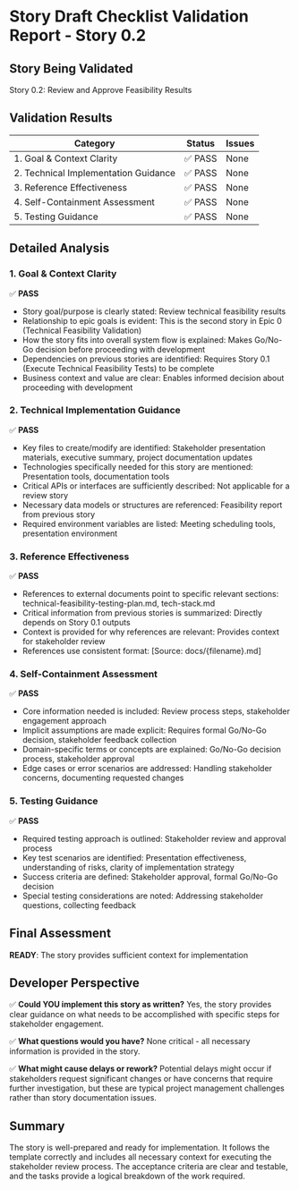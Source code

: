 # Story Draft Checklist Validation Report - Story 0.2

## Story Being Validated
Story 0.2: Review and Approve Feasibility Results

## Validation Results

| Category                             | Status   | Issues |
| ------------------------------------ | -------- | ------ |
| 1. Goal & Context Clarity            | ✅ PASS  | None |
| 2. Technical Implementation Guidance | ✅ PASS  | None |
| 3. Reference Effectiveness           | ✅ PASS  | None |
| 4. Self-Containment Assessment       | ✅ PASS  | None |
| 5. Testing Guidance                  | ✅ PASS  | None |

## Detailed Analysis

### 1. Goal & Context Clarity
✅ **PASS**
- Story goal/purpose is clearly stated: Review technical feasibility results
- Relationship to epic goals is evident: This is the second story in Epic 0 (Technical Feasibility Validation)
- How the story fits into overall system flow is explained: Makes Go/No-Go decision before proceeding with development
- Dependencies on previous stories are identified: Requires Story 0.1 (Execute Technical Feasibility Tests) to be complete
- Business context and value are clear: Enables informed decision about proceeding with development

### 2. Technical Implementation Guidance
✅ **PASS**
- Key files to create/modify are identified: Stakeholder presentation materials, executive summary, project documentation updates
- Technologies specifically needed for this story are mentioned: Presentation tools, documentation tools
- Critical APIs or interfaces are sufficiently described: Not applicable for a review story
- Necessary data models or structures are referenced: Feasibility report from previous story
- Required environment variables are listed: Meeting scheduling tools, presentation environment

### 3. Reference Effectiveness
✅ **PASS**
- References to external documents point to specific relevant sections: technical-feasibility-testing-plan.md, tech-stack.md
- Critical information from previous stories is summarized: Directly depends on Story 0.1 outputs
- Context is provided for why references are relevant: Provides context for stakeholder review
- References use consistent format: [Source: docs/{filename}.md]

### 4. Self-Containment Assessment
✅ **PASS**
- Core information needed is included: Review process steps, stakeholder engagement approach
- Implicit assumptions are made explicit: Requires formal Go/No-Go decision, stakeholder feedback collection
- Domain-specific terms or concepts are explained: Go/No-Go decision process, stakeholder approval
- Edge cases or error scenarios are addressed: Handling stakeholder concerns, documenting requested changes

### 5. Testing Guidance
✅ **PASS**
- Required testing approach is outlined: Stakeholder review and approval process
- Key test scenarios are identified: Presentation effectiveness, understanding of risks, clarity of implementation strategy
- Success criteria are defined: Stakeholder approval, formal Go/No-Go decision
- Special testing considerations are noted: Addressing stakeholder questions, collecting feedback

## Final Assessment

**READY**: The story provides sufficient context for implementation

## Developer Perspective

✅ **Could YOU implement this story as written?**
Yes, the story provides clear guidance on what needs to be accomplished with specific steps for stakeholder engagement.

✅ **What questions would you have?**
None critical - all necessary information is provided in the story.

✅ **What might cause delays or rework?**
Potential delays might occur if stakeholders request significant changes or have concerns that require further investigation, but these are typical project management challenges rather than story documentation issues.

## Summary

The story is well-prepared and ready for implementation. It follows the template correctly and includes all necessary context for executing the stakeholder review process. The acceptance criteria are clear and testable, and the tasks provide a logical breakdown of the work required.